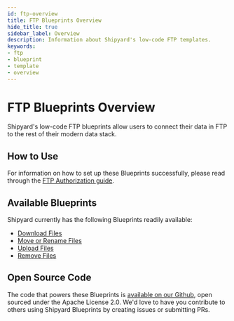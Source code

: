```yaml
---
id: ftp-overview
title: FTP Blueprints Overview
hide_title: true
sidebar_label: Overview
description: Information about Shipyard's low-code FTP templates.
keywords:
- ftp
- blueprint
- template
- overview
---
```


# FTP Blueprints Overview

Shipyard's low-code FTP blueprints allow users to connect their data in FTP to the rest of their modern data stack.


## How to Use
For information on how to set up these Blueprints successfully, please read through the [FTP Authorization guide](ftp-authorization.md).


## Available Blueprints
Shipyard currently has the following Blueprints readily available: 
- [Download Files](ftp-download-files.md)
- [Move or Rename Files](ftp-move-or-rename-files.md)
- [Upload Files](ftp-upload-files.md)
- [Remove Files](ftp-remove-files.md)

## Open Source Code
The code that powers these Blueprints is [available on our Github](https://www.shipyardapp.com/docs/blueprint-library/ftp), open sourced under the Apache License 2.0. We'd love to have you contribute to others using Shipyard Blueprints by creating issues or submitting PRs.
